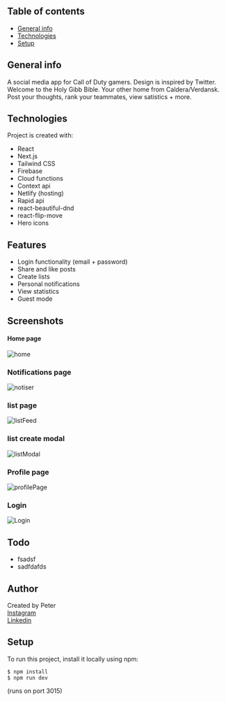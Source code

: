 ## Table of contents

- [General info](#general-info)
- [Technologies](#technologies)
- [Setup](#setup)

## General info

A social media app for Call of Duty gamers. Design is inspired by Twitter. Welcome to the Holy Gibb Bible. Your other home from Caldera/Verdansk. Post your thoughts, rank your teammates, view satistics + more.

## Technologies

Project is created with:

- React
- Next.js
- Tailwind CSS
- Firebase
- Cloud functions
- Context api
- Netlify (hosting)
- Rapid api
- react-beautiful-dnd
- react-flip-move
- Hero icons

## Features

- Login functionality (email + password)
- Share and like posts
- Create lists
- Personal notifications
- View statistics
- Guest mode

## Screenshots
#### Home page 
![home](https://user-images.githubusercontent.com/17027312/149797152-110e4a10-d9e2-4b4b-a323-e27a78acea56.png)
### Notifications page
![notiser](https://user-images.githubusercontent.com/17027312/149797165-1da1a58d-c259-4f21-961e-49207ba0fe86.png)
### list page
![listFeed](https://user-images.githubusercontent.com/17027312/149798508-436ecd70-864a-4d61-b1e8-f2f12609c55e.png)
### list create modal
![listModal](https://user-images.githubusercontent.com/17027312/149798554-e7d69d5b-28d2-48d0-910f-45c89f8121d9.png)
### Profile page 
![profilePage](https://user-images.githubusercontent.com/17027312/149798830-cdac6ec5-45d9-4529-8d87-b9edb749ba56.png)
### Login
![Login](https://user-images.githubusercontent.com/17027312/149799045-389013ad-e0c5-44d4-aee3-76dd0ca1651f.png)



## Todo

- fsadsf
- sadfdafds

## Author

Created by Peter<br />
[Instagram](https://www.instagram.com/petee_10/)<br />
[Linkedin](https://www.linkedin.com/in/peter-eriksson-13b8b1120/)

## Setup

To run this project, install it locally using npm:

```
$ npm install
$ npm run dev
```

(runs on port 3015)
